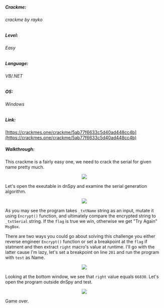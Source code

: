 ##### Crackme: 
###### crackme by rayko

##### Level:
###### Easy

##### Language:
###### VB/.NET

##### OS:
###### Windows

##### Link:
[https://crackmes.one/crackme/5ab77f6633c5d40ad448cc4b](https://crackmes.one/crackme/5ab77f6633c5d40ad448cc4b)

##### Walkthrough:
This crackme is a fairly easy one, we need to crack the serial for given name pretty much.

<p align="center">
  <img src="https://github.com/ihack4falafel/OSEE/blob/master/Crackmes/dotNet/crackme%20by%20rayko/Program.PNG">
</p>

Let's open the exeutable in dnSpy and examine the serial generation algorithm.

<p align="center">
<img src="https://github.com/ihack4falafel/OSEE/blob/master/Crackmes/dotNet/crackme%20by%20rayko/Functions.PNG">
</p>

As you may see the program takes `_txtName` string as an input, mutate it using `Encrypt()` function, and ultimately compare the encrypted string to `_txtSerial` string. If the `flag` is true we win, otherwise we get "Try Again" `MsgBox`. 

There are two ways you could go about solving this challenge you either reverse engineer `Encrypt()` function or set a breakpoint at the `flag` if statment and then extract `right` macro's value at runtime. I'll go with the latter cause I'm lazy, let's set a breakpoint on line `201` and run the program with `test` as Name.

<p align="center">
<img src="https://github.com/ihack4falafel/OSEE/blob/master/Crackmes/dotNet/crackme%20by%20rayko/Serial.PNG">
</p>

Looking at the bottom window, we see that `right` value equals `66830`. Let's open the program outside dnSpy and test.

<p align="center">
<img src="https://github.com/ihack4falafel/OSEE/blob/master/Crackmes/dotNet/crackme%20by%20rayko/Crack.PNG">
</p>

Game over.
